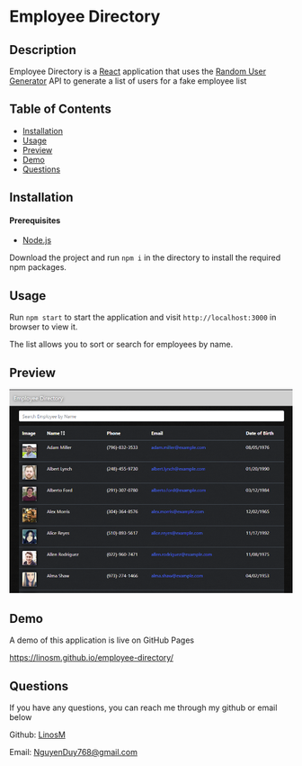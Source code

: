 # Employee Directory

## Description
    
Employee Directory is a [React](https://reactjs.org/) application that uses the [Random User Generator](https://randomuser.me/) API to generate a list of users for a fake employee list

## Table of Contents

* [Installation](#installation)
* [Usage](#usage)
* [Preview](#preview)
* [Demo](#demo)
* [Questions](#questions)

## Installation

#### Prerequisites

* [Node.js](https://nodejs.org/en/download/)

Download the project and run `npm i` in the directory to install the required npm packages.

## Usage

Run `npm start` to start the application and visit `http://localhost:3000` in browser to view it.

The list allows you to sort or search for employees by name.

## Preview

![preview1](./public/preview1.PNG)

## Demo

A demo of this application is live on GitHub Pages

https://linosm.github.io/employee-directory/

## Questions

If you have any questions, you can reach me through my github or email below

Github: [LinosM](https://github.com/LinosM)

Email: [NguyenDuy768@gmail.com](mailto:NguyenDuy768@gmail.com)